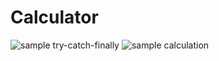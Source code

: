 # Calculator

![sample try-catch-finally](https://i.imgur.com/m9997Ai.png)
![sample calculation](https://i.imgur.com/lhgln89.png)
